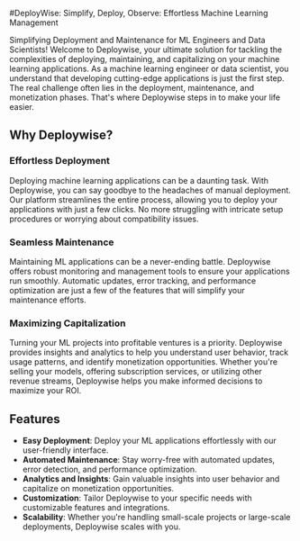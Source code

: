 #DeployWise: Simplify, Deploy, Observe: Effortless Machine Learning Management


Simplifying Deployment and Maintenance for ML Engineers and Data Scientists!
Welcome to Deploywise, your ultimate solution for tackling the complexities of deploying, maintaining, and capitalizing on your machine learning applications. As a machine learning engineer or data scientist, you understand that developing cutting-edge applications is just the first step. The real challenge often lies in the deployment, maintenance, and monetization phases. That's where Deploywise steps in to make your life easier.

## Why Deploywise?

### Effortless Deployment
Deploying machine learning applications can be a daunting task. With Deploywise, you can say goodbye to the headaches of manual deployment. Our platform streamlines the entire process, allowing you to deploy your applications with just a few clicks. No more struggling with intricate setup procedures or worrying about compatibility issues.

### Seamless Maintenance
Maintaining ML applications can be a never-ending battle. Deploywise offers robust monitoring and management tools to ensure your applications run smoothly. Automatic updates, error tracking, and performance optimization are just a few of the features that will simplify your maintenance efforts.

### Maximizing Capitalization
Turning your ML projects into profitable ventures is a priority. Deploywise provides insights and analytics to help you understand user behavior, track usage patterns, and identify monetization opportunities. Whether you're selling your models, offering subscription services, or utilizing other revenue streams, Deploywise helps you make informed decisions to maximize your ROI.

## Features

- **Easy Deployment**: Deploy your ML applications effortlessly with our user-friendly interface.
- **Automated Maintenance**: Stay worry-free with automated updates, error detection, and performance optimization.
- **Analytics and Insights**: Gain valuable insights into user behavior and capitalize on monetization opportunities.
- **Customization**: Tailor Deploywise to your specific needs with customizable features and integrations.
- **Scalability**: Whether you're handling small-scale projects or large-scale deployments, Deploywise scales with you.
